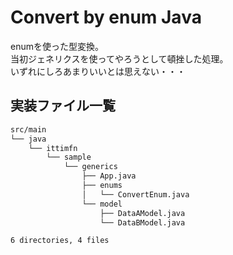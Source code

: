 # Convert by enum Java
enumを使った型変換。  
当初ジェネリクスを使ってやろうとして頓挫した処理。  
いずれにしろあまりいいとは思えない・・・

## 実装ファイル一覧

``` txt
src/main
└── java
    └── ittimfn
        └── sample
            └── generics
                ├── App.java
                ├── enums
                │   └── ConvertEnum.java
                └── model
                    ├── DataAModel.java
                    └── DataBModel.java

6 directories, 4 files
```